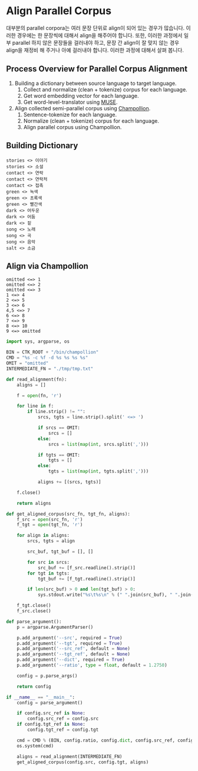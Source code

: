 # Align Parallel Corpus

대부분의 parallel corpora는 여러 문장 단위로 align이 되어 있는 경우가 많습니다. 이러한 경우에는 한 문장씩에 대해서 align을 해주어야 합니다. 또한, 이러한 과정에서 일부 parallel 하지 않은 문장들을 걸러내야 하고, 문장 간 align이 잘 맞지 않는 경우 align을 재정비 해 주거나 아예 걸러내야 합니다. 이러한 과정에 대해서 살펴 봅니다.

## Process Overview for Parallel Corpus Alignment

1. Building a dictionary between source language to target language.
    1. Collect and normalize (clean + tokenize) corpus for each language.
    1. Get word embedding vector for each language.
    1. Get word-level-translator using [MUSE](https://github.com/facebookresearch/MUSE).
1. Align collected semi-parallel corpus using [Champollion](https://github.com/LowResourceLanguages/champollion).
    1. Sentence-tokenize for each language.
    1. Normalize (clean + tokenize) corpus for each language.
    1. Align parallel corpus using Champollion.

## Building Dictionary

```
stories <> 이야기
stories <> 소설
contact <> 연락
contact <> 연락처
contact <> 접촉
green <> 녹색
green <> 초록색
green <> 빨간색
dark <> 어두운
dark <> 어둠
dark <> 짙
song <> 노래
song <> 곡
song <> 음악
salt <> 소금
```

## Align via Champollion

```
omitted <=> 1
omitted <=> 2
omitted <=> 3
1 <=> 4
2 <=> 5
3 <=> 6
4,5 <=> 7
6 <=> 8
7 <=> 9
8 <=> 10
9 <=> omitted
```

```python
import sys, argparse, os

BIN = CTK_ROOT + "/bin/champollion"
CMD = "%s -c %f -d %s %s %s %s"
OMIT = "omitted"
INTERMEDIATE_FN = "./tmp/tmp.txt"

def read_alignment(fn):
    aligns = []

    f = open(fn, 'r')

    for line in f:
        if line.strip() != "":
            srcs, tgts = line.strip().split(' <=> ')

            if srcs == OMIT:
                srcs = []
            else:
                srcs = list(map(int, srcs.split(',')))

            if tgts == OMIT:
                tgts = []
            else:
                tgts = list(map(int, tgts.split(',')))

            aligns += [(srcs, tgts)]

    f.close()

    return aligns

def get_aligned_corpus(src_fn, tgt_fn, aligns):
    f_src = open(src_fn, 'r')
    f_tgt = open(tgt_fn, 'r')

    for align in aligns:
        srcs, tgts = align

        src_buf, tgt_buf = [], []

        for src in srcs:
            src_buf += [f_src.readline().strip()]
        for tgt in tgts:
            tgt_buf += [f_tgt.readline().strip()]

        if len(src_buf) > 0 and len(tgt_buf) > 0:
            sys.stdout.write("%s\t%s\n" % (" ".join(src_buf), " ".join(tgt_buf)))

    f_tgt.close()
    f_src.close()

def parse_argument():
    p = argparse.ArgumentParser()

    p.add_argument('--src', required = True)
    p.add_argument('--tgt', required = True)
    p.add_argument('--src_ref', default = None)
    p.add_argument('--tgt_ref', default = None)
    p.add_argument('--dict', required = True)
    p.add_argument('--ratio', type = float, default = 1.2750)

    config = p.parse_args()

    return config

if __name__ == "__main__":
    config = parse_argument()

    if config.src_ref is None:
        config.src_ref = config.src
    if config.tgt_ref is None:
        config.tgt_ref = config.tgt

    cmd = CMD % (BIN, config.ratio, config.dict, config.src_ref, config.tgt_ref, INTERMEDIATE_FN)
    os.system(cmd)

    aligns = read_alignment(INTERMEDIATE_FN)
    get_aligned_corpus(config.src, config.tgt, aligns)

```